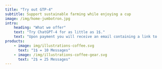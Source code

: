 ```yaml
---
title: "Try out GTP-4"
subtitle: Support sustainable farming while enjoying a cup
image: /img/home-jumbotron.jpg
intro:
    heading: "What we offer"
    text: "Try ChatGPT-4 for as little as 1$."
    text: "Upon payment you will receive an email containing a link to your own ChatGPT-4 session"
products:
    - image: img/illustrations-coffee.svg
      text: "1$ = 10 Messages"
    - image: /img/illustrations-coffee-gear.svg
      text: "2$ = 25 Messages"
---
```


